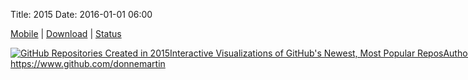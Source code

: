 Title: 2015
Date: 2016-01-01 06:00

[Mobile](http://donnemartin.com/viz/pages/2015-mobile) | [Download](http://donnemartin.com/viz/pages/faq#can-i-viz-offline) | [Status](https://trust.tableau.com/status/tableau-public)

<div class="container">
<p align="center">
  <script type='text/javascript' src='https://public.tableau.com/javascripts/api/viz_v1.js'></script><div class='tableauPlaceholder' style='width: 904px; height: 719px;'><noscript><a href='http:&#47;&#47;donnemartin.com&#47;viz&#47;pages&#47;2015'><img alt='GitHub Repositories Created in 2015Interactive Visualizations of GitHub&#39;s Newest, Most Popular ReposAuthor: https:&#47;&#47;www.github.com&#47;donnemartin ' src='https:&#47;&#47;public.tableau.com&#47;static&#47;images&#47;Gi&#47;GitHub2015_0&#47;viz&#47;1_rss.png' style='border: none' /></a></noscript><object class='tableauViz' width='904' height='719' style='display:none;'><param name='host_url' value='https%3A%2F%2Fpublic.tableau.com%2F' /> <param name='site_root' value='' /><param name='name' value='GitHub2015_0&#47;viz' /><param name='tabs' value='no' /><param name='toolbar' value='yes' /><param name='static_image' value='https:&#47;&#47;public.tableau.com&#47;static&#47;images&#47;Gi&#47;GitHub2015_0&#47;viz&#47;1.png' /> <param name='animate_transition' value='yes' /><param name='display_static_image' value='yes' /><param name='display_spinner' value='yes' /><param name='display_overlay' value='yes' /><param name='display_count' value='yes' /><param name='showVizHome' value='no' /><param name='showTabs' value='y' /><param name='bootstrapWhenNotified' value='true' /></object></div>
</p>
</div>
